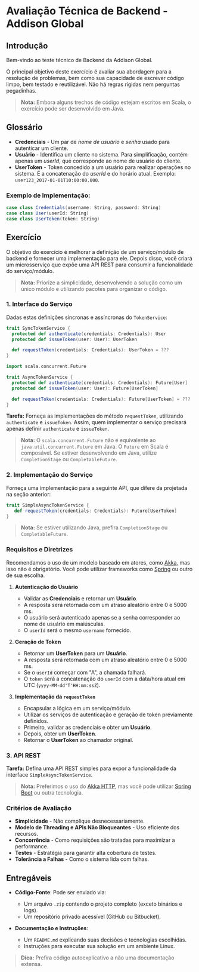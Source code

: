 # Avaliação Técnica de Backend - Addison Global

## Introdução

Bem-vindo ao teste técnico de Backend da Addison Global.

O principal objetivo deste exercício é avaliar sua abordagem para a resolução de problemas, bem como sua capacidade de escrever código limpo, bem testado e reutilizável. Não há regras rígidas nem perguntas pegadinhas.

> **Nota:** Embora alguns trechos de código estejam escritos em Scala, o exercício pode ser desenvolvido em Java.

## Glossário

- **Credenciais** - Um par de _nome de usuário_ e _senha_ usado para autenticar um cliente.
- **Usuário** - Identifica um cliente no sistema. Para simplificação, contém apenas um _userId_, que corresponde ao nome de usuário do cliente.
- **UserToken** - Token concedido a um usuário para realizar operações no sistema. É a concatenação do _userId_ e do horário atual. Exemplo: `user123_2017-01-01T10:00:00.000`.

### Exemplo de Implementação:

```scala
case class Credentials(username: String, password: String)
case class User(userId: String)
case class UserToken(token: String)
```

## Exercício

O objetivo do exercício é melhorar a definição de um serviço/módulo de backend e fornecer uma implementação para ele. Depois disso, você criará um microsserviço que expõe uma API REST para consumir a funcionalidade do serviço/módulo.

> **Nota:** Priorize a simplicidade, desenvolvendo a solução como um único módulo e utilizando pacotes para organizar o código.

### 1. Interface do Serviço

Dadas estas definições síncronas e assíncronas do `TokenService`:

```scala
trait SyncTokenService {
  protected def authenticate(credentials: Credentials): User
  protected def issueToken(user: User): UserToken

  def requestToken(credentials: Credentials): UserToken = ???
}

import scala.concurrent.Future

trait AsyncTokenService {
  protected def authenticate(credentials: Credentials): Future[User]
  protected def issueToken(user: User): Future[UserToken]

  def requestToken(credentials: Credentials): Future[UserToken] = ???
}
```

**Tarefa:**
Forneça as implementações do método `requestToken`, utilizando `authenticate` e `issueToken`. Assim, quem implementar o serviço precisará apenas definir `authenticate` e `issueToken`.

> **Nota:** O `scala.concurrent.Future` não é equivalente ao `java.util.concurrent.Future` em Java. O `Future` em Scala é composável. Se estiver desenvolvendo em Java, utilize `CompletionStage` ou `CompletableFuture`.

### 2. Implementação do Serviço

Forneça uma implementação para a seguinte API, que difere da projetada na seção anterior:

```scala
trait SimpleAsyncTokenService {
   def requestToken(credentials: Credentials): Future[UserToken]
}
```

> **Nota:** Se estiver utilizando Java, prefira `CompletionStage` ou `CompletableFuture`.

### Requisitos e Diretrizes

Recomendamos o uso de um modelo baseado em atores, como [Akka](https://akka.io/), mas isso não é obrigatório. Você pode utilizar frameworks como [Spring](https://spring.io/) ou outro de sua escolha.

1. **Autenticação do Usuário**
   - Validar as **Credenciais** e retornar um **Usuário**.
   - A resposta será retornada com um atraso aleatório entre 0 e 5000 ms.
   - O usuário será autenticado apenas se a senha corresponder ao nome de usuário em maiúsculas.
   - O `userId` será o mesmo `username` fornecido.

2. **Geração de Token**
   - Retornar um **UserToken** para um **Usuário**.
   - A resposta será retornada com um atraso aleatório entre 0 e 5000 ms.
   - Se o `userId` começar com "A", a chamada falhará.
   - O `token` será a concatenação do `userId` com a data/hora atual em UTC (`yyyy-MM-dd'T'HH:mm:ssZ`).

3. **Implementação da `requestToken`**
   - Encapsular a lógica em um serviço/módulo.
   - Utilizar os serviços de autenticação e geração de token previamente definidos.
   - Primeiro, validar as credenciais e obter um **Usuário**.
   - Depois, obter um **UserToken**.
   - Retornar o **UserToken** ao chamador original.

### 3. API REST

**Tarefa:**
Defina uma API REST simples para expor a funcionalidade da interface `SimpleAsyncTokenService`.

> **Nota:** Preferimos o uso do [Akka HTTP](https://doc.akka.io/docs/akka-http/current/java/http/), mas você pode utilizar [Spring Boot](https://spring.io/projects/spring-boot) ou outra tecnologia.

### Critérios de Avaliação

- **Simplicidade** - Não complique desnecessariamente.
- **Modelo de Threading e APIs Não Bloqueantes** - Uso eficiente dos recursos.
- **Concorrência** - Como requisições são tratadas para maximizar a performance.
- **Testes** - Estratégia para garantir alta cobertura de testes.
- **Tolerância a Falhas** - Como o sistema lida com falhas.

## Entregáveis

- **Código-Fonte**: Pode ser enviado via:
  - Um arquivo `.zip` contendo o projeto completo (exceto binários e logs).
  - Um repositório privado acessível (GitHub ou Bitbucket).

- **Documentação e Instruções**:
  - Um `README.md` explicando suas decisões e tecnologias escolhidas.
  - Instruções para executar sua solução em um ambiente Linux.

> **Dica:** Prefira código autoexplicativo a não uma documentação extensa.
